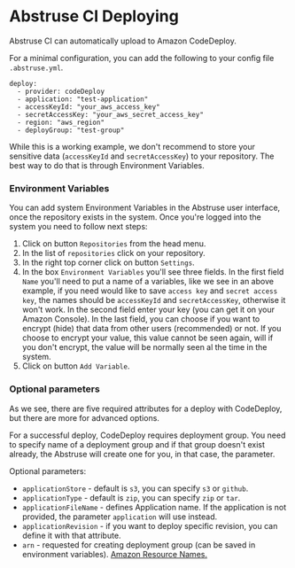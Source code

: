 # Abstruse CI Deploying

Abstruse CI can automatically upload to Amazon CodeDeploy.

For a minimal configuration, you can add the following to your config file `.abstruse.yml`.

```
deploy:
  - provider: codeDeploy
  - application: "test-application"
  - accessKeyId: "your_aws_access_key"
  - secretAccessKey: "your_aws_secret_access_key"
  - region: "aws_region"
  - deployGroup: "test-group"
```

While this is a working example, we don't recommend to store your sensitive data (`accessKeyId` and `secretAccessKey`) to your repository.
The best way to do that is through Environment Variables.

### Environment Variables

You can add system Environment Variables in the Abstruse user interface, once the repository exists in the system.
Once you're logged into the system you need to follow next steps:
1. Click on button `Repositories` from the head menu.
2. In the list of `repositories` click on your repository.
3. In the right top corner click on button `Settings`.
4. In the box `Environment Variables` you'll see three fields. In the first field `Name` you'll need to put a name of a variables, like we
see in an above example, if you need would like to save `access key` and `secret access key`, the names should be `accessKeyId` and `secretAccessKey`, otherwise it won't work. In the second field enter your key (you can get it on your Amazon Console). In the last field, you can choose if you want to encrypt (hide) that data from other users (recommended) or not. If you choose to encrypt your value, this value cannot be seen again, will if you don't encrypt, the value will be normally seen al the time in the system.
5. Click on button `Add Variable`.

### Optional parameters

As we see, there are five required attributes for a deploy with CodeDeploy, but there are more for advanced options.

For a successful deploy, CodeDeploy requires deployment group. You need to specify name of a deployment group and if that group doesn't exist
already, the Abstruse will create one for you, in that case, the parameter.

Optional parameters:
- `applicationStore` - default is `s3`, you can specify `s3` or `github`.
- `applicationType` - default is `zip`, you can specify `zip` or `tar`.
- `applicationFileName` - defines Application name. If the application is not provided, the parameter `application` will use instead.
- `applicationRevision` - if you want to deploy specific revision, you can define it with that attribute.
- `arn` - requested for creating deployment group (can be saved in environment variables). [Amazon Resource Names.](http://docs.aws.amazon.com/general/latest/gr/aws-arns-and-namespaces.html)
